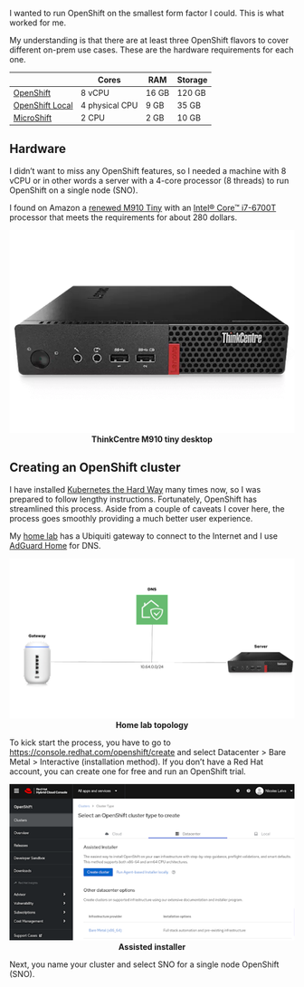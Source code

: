 I wanted to run OpenShift on the smallest form factor I could. This is what worked for me.

My understanding is that there are at least three OpenShift flavors to cover different on-prem use cases. These are the hardware requirements for each one.

| | Cores | RAM | Storage |
|----------|----------|----------|----------|
| [OpenShift](https://docs.openshift.com/container-platform/4.12/installing/installing_sno/install-sno-preparing-to-install-sno.html) | 8 vCPU | 16 GB | 120 GB |
| [OpenShift Local](https://access.redhat.com/documentation/en-us/red_hat_openshift_local/2.13/html/getting_started_guide/installation_gsg#minimum-system-requirements_gsg) | 4 physical CPU | 9 GB | 35 GB |
| [MicroShift](https://access.redhat.com/documentation/en-us/red_hat_build_of_microshift/4.12/html-single/installing/index#system-requirements-installing-microshift) | 2 CPU | 2 GB | 10 GB |

## Hardware

I didn’t want to miss any OpenShift features, so I needed a machine with 8 vCPU or in other words a server with a 4-core processor (8 threads) to run OpenShift on a single node (SNO).

I found on Amazon a [renewed M910 Tiny](https://smile.amazon.com/dp/B08MMQH98H) with an [Intel® Core™ i7-6700T](https://www.intel.com/content/www/us/en/products/sku/88200/intel-core-i76700t-processor-8m-cache-up-to-3-60-ghz/specifications.html) processor that meets the requirements for about 280 dollars.

<p align="center">
  <img title="ThinkCentre M910 tiny desktop" src="static/m910.png"><br>
  <b>ThinkCentre M910 tiny desktop</b><br>
</p>

## Creating an OpenShift cluster

I have installed [Kubernetes the Hard Way](https://github.com/nleiva/kubernetes-the-hard-way) many times now, so I was prepared to follow lengthy instructions. Fortunately, OpenShift has streamlined this process. Aside from a couple of caveats I cover here, the process goes smoothly providing a much better user experience.

My [home lab](https://github.com/nleiva/ansible-home#hw-details) has a Ubiquiti gateway to connect to the Internet and I use [AdGuard Home](https://github.com/AdguardTeam/AdguardHome#readme) for DNS.

<p align="center">
  <img title="Home lab topology" src="static/topology.png"><br>
  <b>Home lab topology</b><br>
</p>

To kick start the process, you have to go to https://console.redhat.com/openshift/create and select Datacenter > Bare Metal > Interactive (installation method). If you don’t have a Red Hat account, you can create one for free and run an OpenShift trial.

<p align="center">
  <img title="Assisted installer" src="static/installer.png"><br>
  <b>Assisted installer</b><br>
</p>

Next, you name your cluster and select SNO for a single node OpenShift (SNO).